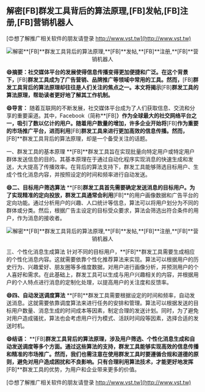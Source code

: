 ## **解密**[FB]**群发工具背后的算法原理,**[FB]**发帖,**[FB]**注册,**[FB]**营销机器人**

[😍想了解推广相关软件的朋友请登录 http://www.vst.tw](http://www.vst.tw)

 <center><img src="https://vst.tw/MP4/tuiguang/png/0.png" alt="解密**[FB]**群发工具背后的算法原理,**[FB]**发帖,**[FB]**注册,**[FB]**营销机器人"></center>

**😄摘要：社交媒体平台的发展使得信息传播变得更加便捷和广泛。在这个背景下，**[FB]**群发工具成为了广告营销、品牌推广等领域中常用的工具。然而，**[FB]**群发工具背后的算法原理却往往是人们关注的焦点之一。本文将揭示**[FB]**群发工具的算法原理，帮助读者更好地了解其工作机制。**

**😄导言：**
随着互联网的不断发展，社交媒体平台成为了人们获取信息、交流和分享的重要渠道。其中，Facebook（简称**[FB]**）作为全球最大的社交网络平台之一，吸引了数以亿计的用户。随着用户数量的增加，许多企业开始将**[FB]**作为重要的市场推广平台，进而利用**[FB]**群发工具来进行更加高效的信息传播。然而，**[FB]**群发工具背后的算法原理，却是一个备受关注的话题。

一、群发工具的基本原理
**[FB]**群发工具旨在实现批量向特定用户或特定用户群体发送信息的目的。其基本原理在于通过自动化程序实现消息的快速生成和发送，大大提高了传播效率。在背后的算法支持下，群发工具能够筛选目标用户、生成个性化消息内容，并按照设定的时间和频率进行自动发送。

**😄二、目标用户筛选算法**
**[FB]**群发工具首先需要确定发送消息的目标用户。为了实现精准的定向投放，群发工具通常会利用**[FB]**的用户画像数据和广告平台的定向功能。通过分析用户的兴趣、人口统计等信息，算法可以将用户划分为不同的群体或分类。然后，根据广告主设定的目标受众要求，算法会筛选出符合条件的用户，作为消息的接收者。

 <center><img src="https://vst.tw/MP4/tuiguang/png/0.png" alt="解密**[FB]**群发工具背后的算法原理,**[FB]**发帖,**[FB]**注册,**[FB]**营销机器人"></center>

三、个性化消息生成算法
针对不同的目标用户，**[FB]**群发工具需要生成相应的个性化消息内容。这就需要依靠个性化推荐算法来实现。算法可以根据用户的历史行为、兴趣爱好、朋友圈等多维度数据，对用户进行画像分析，并预测用户的个人喜好和需求。在此基础上，群发工具可以生成与用户兴趣相关的内容，并根据用户的个人特点进行消息的定制化处理，以提高用户的关注度和反馈率。

**😄四、自动发送调度算法**
**[FB]**群发工具需要根据设定的时间和频率，自动发送消息。这就需要依靠调度算法来进行任务的安排和管理。算法可以根据发送的目标用户数量、消息生成的时间成本等因素，制定合理的发送计划。同时，为了避免对用户造成骚扰，算法也会考虑用户行为模式、活跃时间段等因素，选择合适的发送时机。

**😄结语：**
**[FB]**群发工具背后的算法原理，涉及用户筛选、个性化消息生成和自动发送调度等多个方面。通过这些算法的支持，群发工具能够实现高效的信息传播和精准的市场推广。然而，我们也需注意在使用群发工具时要遵循合规和道德的原则，避免对用户造成困扰和不良影响。只有合理利用算法技术，才能更好地发挥**[FB]**群发工具的优势，为用户和企业带来更多的价值。

[😍想了解推广相关软件的朋友请登录 http://www.vst.tw](http://www.vst.tw)



